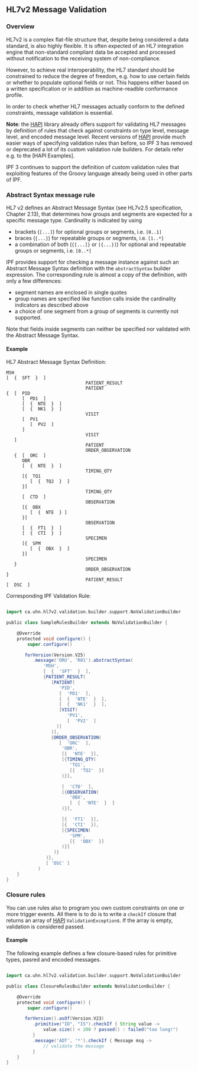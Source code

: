 ## HL7v2 Message Validation


### Overview

HL7v2 is a complex flat-file structure that, despite being considered a data standard, is also highly flexible.
It is often expected of an HL7 integration engine that non-standard compliant data be accepted and processed without
notification to the receiving system of non-compliance.

However, to achieve real interoperability, the HL7 standard should be constrained to reduce the degree of freedom,
e.g. how to use certain fields or whether to populate optional fields or not. This happens either based on a written
specification or in addition as machine-readble conformance profile.

In order to check whether HL7 messages actually conform to the defined constraints, message validation is essential.

**Note**: the [HAPI] library already offers support for validating HL7 messages by definition of rules that check against constraints
on type level, message level, and encoded message level. Recent versions of [HAPI] provide much easier ways of
specifying validation rules than before, so IPF 3 has removed or deprecated a lot of its custom validation rule builders.
For details refer e.g. to the [HAPI Examples].


IPF 3 continues to support the definition of custom validation rules that exploiting features of the Groovy language already
being used in other parts of IPF.


### Abstract Syntax message rule

HL7 v2 defines an Abstract Message Syntax (see HL7v2.5 specification, Chapter 2.13), that determines how groups and segments
are expected for a specific message type. Cardinality is indicated by using

 * brackets (`[...]`) for optional groups or segments, i.e. `[0..1]`
 * braces (`{...}`) for repeatable groups or segments, i.e. `[1..*]`
 * a combination of both (`{[...]}` or `[{...}]`) for optional and repeatable groups or segments, i.e. `[0..*]`

IPF provides support for checking a message instance against such an Abstract Message Syntax definition with the
`abstractSyntax` builder expression. The corresponding rule is almost a copy of the definition, with only a few differences:

 * segment names are enclosed in single quotes
 * group names are specified like function calls inside the cardinality indicators as described above
 * a choice of one segment from a group of segments is currently not supported.

Note that fields inside segments can neither be specified nor validated with the Abstract Message Syntax.

#### Example

HL7 Abstract Message Syntax Definition:

```
MSH
[  {  SFT  }  ]
                              PATIENT_RESULT
                              PATIENT
{  [  PID
      [  PD1  ]
      [  {  NTE  }  ]
      [  {  NK1  }  ]
                              VISIT
      [  PV1
         [  PV2  ]
      ]
                              VISIT
   ]
                              PATIENT
                              ORDER_OBSERVATION
   {  [  ORC  ]
      OBR
      [  {  NTE  }  ]
                              TIMING_QTY
      [{  TQ1
         [  {  TQ2  }  ]
      }]
                              TIMING_QTY
      [  CTD  ]
                              OBSERVATION
      [{  OBX
         [  {  NTE  } ]
      }]
                              OBSERVATION
      [  {  FT1  }  ]
      [  {  CTI  }  ]
                              SPECIMEN
      [{  SPM
         [  {  OBX  }  ]
      }]
                              SPECIMEN
   }
                              ORDER_OBSERVATION
}
                              PATIENT_RESULT
[  DSC  ]
```


Corresponding IPF Validation Rule:

```groovy

import ca.uhn.hl7v2.validation.builder.support.NoValidationBuilder

public class SampleRulesBuilder extends NoValidationBuilder {

    @Override
    protected void configure() {
        super.configure()

       forVersion(Version.V25)
          .message('ORU', 'R01').abstractSyntax(
              'MSH',
              [  {  'SFT'  }  ],
              {PATIENT_RESULT(
                 [PATIENT(
                    'PID',
                    [  'PD1'  ],
                    [  {  'NTE'  }  ],
                    [  {  'NK1'  }  ],
                    [VISIT(
                       'PV1',
                       [  'PV2'  ]
                   )]
                 )],
                 {ORDER_OBSERVATION(
                    [  'ORC'  ],
                     'OBR',
                     [{  'NTE'  }],
                     [{TIMING_QTY(
                        'TQ1',
                        [{  'TQ2'  }]
                     )}],

                     [  'CTD'  ],
                     [{OBSERVATION(
                        'OBX',
                        [  {  'NTE'  }  ]
                     )}],

                     [{  'FT1'  }],
                     [{  'CTI'  }],
                     [{SPECIMEN(
                        'SPM',
                        [{  'OBX'  }]
                     )}]
                  )}
               )},
               [ 'DSC' ]
            )
    }
}
```

### Closure rules

You can use rules also to program you own custom constraints on one or more trigger events.
All there is to do is to write a `checkIf` closure that returns an array of [HAPI] `ValidationException`s.
If the array is empty, validation is considered passed.

#### Example

The following example defines a few closure-based rules for primitive types, pasred and encoded
messages.

```groovy

import ca.uhn.hl7v2.validation.builder.support.NoValidationBuilder

public class ClosureRulesBuilder extends NoValidationBuilder {

    @Override
    protected void configure() {
        super.configure()

       forVersion().asOf(Version.V23)
          .primitive("ID", "IS").checkIf { String value ->
              value.size() < 200 ? passed() : failed("too long!")
          }
          .message('ADT', '*').checkIf { Message msg ->
              // validate the message
          }
    }
}

```



[HAPI]: http://hl7api.sourceforge.net
[HAPI Validation Examples]: http://hl7api.sourceforge.net/devbyexample.html
[Mapping Service]: ../ipf-commons-map/index.html